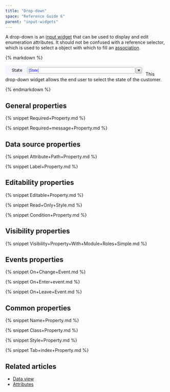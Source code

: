 ```yaml
---
title: "Drop-down"
space: "Reference Guide 6"
parent: "input-widgets"
---
```



A drop-down is an [input widget](/refguide6/input-widgets) that can be used to display and edit enumeration attributes. It should not be confused with a reference selector, which is used to select a object with which to fill an [association](/refguide6/associations).

<div class="alert alert-info">{% markdown %}

 ![](attachments/16713880/16844000.png)
This drop-down widget allows the end user to select the state of the customer.

{% endmarkdown %}</div>

## General properties

{% snippet Required+Property.md %}

{% snippet Required+message+Property.md %}

## Data source properties

{% snippet Attribute+Path+Property.md %}

{% snippet Label+Property.md %}

## Editability properties

{% snippet Editable+Property.md %}

{% snippet Read+Only+Style.md %}

{% snippet Condition+Property.md %}

## Visibility properties

{% snippet Visibility+Property+With+Module+Roles+Simple.md %}

## Events properties

{% snippet On+Change+Event.md %}

{% snippet On+Enter+event.md %}

{% snippet On+Leave+Event.md %}

## Common properties

{% snippet Name+Property.md %}

{% snippet Class+Property.md %}

{% snippet Style+Property.md %}

{% snippet Tab+index+Property.md %}

## Related articles

*   [Data view](/refguide6/data-view)
*   [Attributes](/refguide6/attributes)
